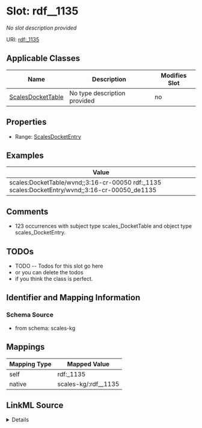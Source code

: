 

# Slot: rdf__1135


_No slot description provided_





URI: [rdf:_1135](http://www.w3.org/1999/02/22-rdf-syntax-ns#_1135)



<!-- no inheritance hierarchy -->





## Applicable Classes

| Name | Description | Modifies Slot |
| --- | --- | --- |
| [ScalesDocketTable](../classes/ScalesDocketTable.md) | No type description provided |  no  |







## Properties

* Range: [ScalesDocketEntry](../classes/ScalesDocketEntry.md)






## Examples

| Value |
| --- |
| scales:DocketTable/wvnd;;3:16-cr-00050 rdf:_1135 scales:DocketEntry/wvnd;;3:16-cr-00050_de1135 |

## Comments

* 123 occurrences with subject type scales_DocketTable and object type scales_DocketEntry.

## TODOs

* TODO -- Todos for this slot go here
* or you can delete the todos
* if you think the class is perfect.

## Identifier and Mapping Information







### Schema Source


* from schema: scales-kg




## Mappings

| Mapping Type | Mapped Value |
| ---  | ---  |
| self | rdf:_1135 |
| native | scales-kg/:rdf__1135 |




## LinkML Source

<details>
```yaml
name: rdf__1135
description: No slot description provided
todos:
- TODO -- Todos for this slot go here
- or you can delete the todos
- if you think the class is perfect.
comments:
- 123 occurrences with subject type scales_DocketTable and object type scales_DocketEntry.
examples:
- value: scales:DocketTable/wvnd;;3:16-cr-00050 rdf:_1135 scales:DocketEntry/wvnd;;3:16-cr-00050_de1135
from_schema: scales-kg
rank: 1000
slot_uri: rdf:_1135
alias: rdf__1135
domain_of:
- scales_DocketTable
range: scales_DocketEntry

```
</details>